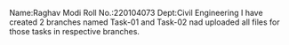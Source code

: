 Name:Raghav Modi
Roll No.:220104073
Dept:Civil Engineering
I have created 2  branches named Task-01 and Task-02 nad uploaded all files for those tasks in respective branches.


